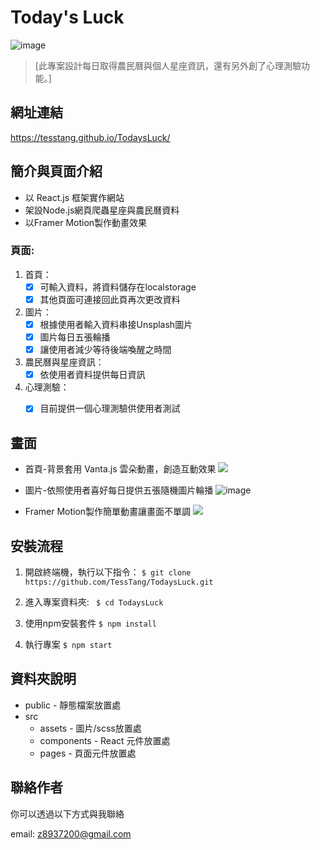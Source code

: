 # Today's Luck


![image](https://github.com/TessTang/TodaysLuck/blob/main/src/assets/ReadMePage.jpg)

> [此專案設計每日取得農民曆與個人星座資訊，還有另外創了心理測驗功能。]



## 網址連結
https://tesstang.github.io/TodaysLuck/


## 簡介與頁面介紹
* 以 React.js 框架實作網站
* 架設Node.js網頁爬蟲星座與農民曆資料
* 以Framer Motion製作動畫效果

### 頁面:
1. 首頁：
    - [x] 可輸入資料，將資料儲存在localstorage
    - [x] 其他頁面可連接回此頁再次更改資料
2. 圖片：
    - [x] 根據使用者輸入資料串接Unsplash圖片
    - [x] 圖片每日五張輪播
    - [x] 讓使用者減少等待後端喚醒之時間

3. 農民曆與星座資訊：
    - [x] 依使用者資料提供每日資訊

4. 心理測驗：
    - [x] 目前提供一個心理測驗供使用者測試


## 畫面

* 首頁-背景套用 Vanta.js 雲朵動畫，創造互動效果
![](https://github.com/TessTang/TodaysLuck/blob/main/src/assets/HomePage.gif)

* 圖片-依照使用者喜好每日提供五張隨機圖片輪播
![image](https://github.com/TessTang/TodaysLuck/blob/main/src/assets/ReadMePic.jpg)

* Framer Motion製作簡單動畫讓畫面不單調
![](https://github.com/TessTang/TodaysLuck/blob/main/src/assets/FramerMotion.gif)



## 安裝流程


1. 開啟終端機，執行以下指令：
`$ git clone https://github.com/TessTang/TodaysLuck.git`

2. 進入專案資料夾:
` $ cd TodaysLuck`

3. 使用npm安裝套件
`$ npm install`

4. 執行專案
`$ npm start`

## 資料夾說明
* public - 靜態檔案放置處
* src
    * assets - 圖片/scss放置處
    * components - React 元件放置處
    * pages - 頁面元件放置處

## 聯絡作者
你可以透過以下方式與我聯絡

email: z8937200@gmail.com
